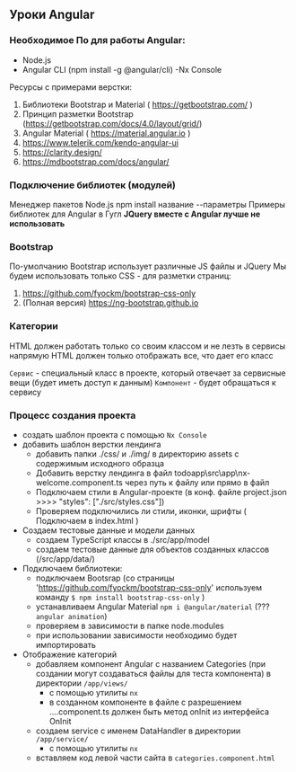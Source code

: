 ## Уроки Angular

### Необходимое По для работы Angular:
- Node.js
- Angular CLI (npm install -g @angular/cli)
-Nx Console

Ресурсы с примерами верстки:
1. Библиотеки Bootstrap и Material ( https://getbootstrap.com/ )
2. Принцип разметки Bootstrap (https://getbootstrap.com/docs/4.0/layout/grid/)
3. Angular Material ( https://material.angular.io )
4. https://www.telerik.com/kendo-angular-ui
5. https://clarity.design/
6. https://mdbootstrap.com/docs/angular/


### Подключение библиотек (модулей)
Менеджер пакетов Node.js
npm install название --параметры
Примеры библиотек для Angular в Гугл
__JQuery вместе с Angular лучше не использовать__

### Bootstrap
По-умолчанию Bootstrap использует различные JS файлы и JQuery
Мы будем использовать только CSS - для разметки страниц:
1. https://github.com/fyockm/bootstrap-css-only
2. (Полная версия) https://ng-bootstrap.github.io

### Категории
HTML должен работать только со своим классом и не лезть в сервисы напрямую
HTML должен только отображать все, что дает его класс

`Сервис` - специальный класс в проекте, который отвечает за сервисные вещи (будет иметь доступ к данным)
`Компонент` - будет обращаться к сервису



### Процесс создания проекта
- создать шаблон проекта с помощью `Nx Console`
- добавить шаблон верстки лендинга
    - добавить папки ./css/ и ./img/ в директорию assets с содержимым исходного образца
    - Добавить верстку лендинга в файл todoapp\src\app\nx-welcome.component.ts через путь к файлу или прямо в файл
    - Подключаем стили в Angular-проекте (в конф. файле project.json >>>> "styles": ["./src/styles.css"])
    - Проверяем подключились ли стили, иконки, шрифты ( Подключаем в index.html )
- Создаем тестовые данные и модели данных
    - создаем TypeScript классы в ./src/app/model
    - создаем тестовые данные для объектов созданных классов (/src/app/data/)
- Подключаем библиотеки:
    - подключаем Bootsrap (со страницы 'https://github.com/fyockm/bootstrap-css-only' используем команду `$ npm install bootstrap-css-only` )
    - устанавливаем Angular Material `npm i @angular/material` (??? `angular animation`)
    - проверяем в зависимости в папке node.modules
    - при использовании зависимости необходимо будет импортировать
- Отображение категорий
    - добавляем компонент Angular c названием Categories (при создании могут создаваться файлы для теста компонента) в директории `/app/views/` 
        - с помощью утилиты `nx`
        - в созданном компоненте в файле с разрешением ....component.ts должен быть метод onInit из интерфейса OnInit
    - создаем service c именем DataHandler в директории `/app/service/` 
        - с помощью утилиты `nx`
    - вставляем код левой части сайта в `categories.component.html`